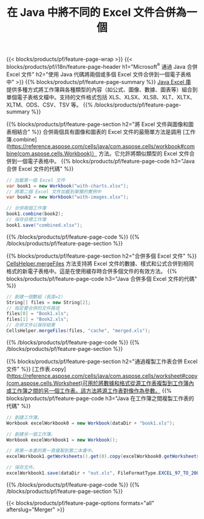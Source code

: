 ﻿---
title: 在 Java 中將不同的 Excel 文件合併為一個
url: /zh-hant/java/merger/
description: 使用 Java 將 Excel 文件合併到多個工作表或單個工作表中。也可以將 Excel 文檔合併、合併或連接為 PDF、圖像和 HTML。
---
{{< blocks/products/pf/feature-page-wrap >}}
{{< blocks/products/pf/i18n/feature-page-header h1="Microsoft<sup>&reg;</sup> 通過 Java 合併 Excel 文件" h2="使用 Java 代碼將兩個或多個 Excel 文件合併到一個電子表格中" >}}
{{% blocks/products/pf/feature-page-summary %}}
[Java Excel 庫](/cells/java/) 提供多種方式將工作簿與各種類型的內容（如公式、圖像、數據、圖表等）組合到單個電子表格文檔中。支持的文件格式包括 XLS、XLSX、XLSB、XLT、XLTX、XLTM、ODS、CSV、TSV 等。
{{% /blocks/products/pf/feature-page-summary %}}

{{% blocks/products/pf/feature-page-section h2="將 Excel 文件與圖像和圖表相結合" %}}
合併兩個具有圖像和圖表的 Excel 文件的最簡單方法是調用 [工作簿.combine](https://reference.aspose.com/cells/java/com.aspose.cells/workbook#combine(com.aspose.cells.Workbook)） 方法。它允許將類似類型的 Excel 文件合併到一個電子表格中。
{{% blocks/products/pf/feature-page-code h3="Java 合併 Excel 文件的代碼" %}}

```cs
// 加載第一個 Excel 文件
var book1 = new Workbook("with-charts.xlsx");
// 將第二個 Excel 文件加載到單獨的實例中
var book2 = new Workbook("with-images.xlsx");

// 合併兩個工作簿
book1.combine(book2);
// 保存目標工作簿 
book1.save("combined.xlsx");

```
{{% /blocks/products/pf/feature-page-code %}}
{{% /blocks/products/pf/feature-page-section %}}

{{% blocks/products/pf/feature-page-section h2="合併多個 Excel 文件" %}}
[CellsHelper.mergeFiles](https://reference.aspose.com/cells/java/com.aspose.cells/cellshelper#mergeFiles) 方法支持將 Excel 文件的數據、樣式和公式合併到相同格式的新電子表格中。這是在使用緩存時合併多個文件的有效方法。 
{{% blocks/products/pf/feature-page-code h3="Java 合併多個 Excel 文件的代碼" %}}

```cs
// 創建一個數組（長度=2）
String[] files = new String[2];
// 指定要合併的文件路徑
files[0] = "Book1.xls";
files[1] = "Book2.xls";
// 合併文件以保存結果
CellsHelper.mergeFiles(files, "cache", "merged.xls");


```
{{% /blocks/products/pf/feature-page-code %}}
{{% /blocks/products/pf/feature-page-section %}}

{{% blocks/products/pf/feature-page-section h2="通過複製工作表合併 Excel 文件" %}}
[工作表.copy](https://reference.aspose.com/cells/java/com.aspose.cells/worksheet#copy(com.aspose.cells.Worksheet)可用於將數據和格式從源工作表複製到工作簿內或工作簿之間的另一個工作表。該方法將源工作表對像作為參數。
{{% blocks/products/pf/feature-page-code h3="Java 在工作簿之間複製工作表的代碼" %}}

```cs
// 創建工作簿。
Workbook excelWorkbook0 = new Workbook(dataDir + "book1.xls");

// 創建另一個工作簿。
Workbook excelWorkbook1 = new Workbook();

// 將第一本書的第一頁複製到第二本書中。
excelWorkbook1.getWorksheets().get(0).copy(excelWorkbook0.getWorksheets().get(0));

// 保存文件。
excelWorkbook1.save(dataDir + "out.xls", FileFormatType.EXCEL_97_TO_2003);

```
{{% /blocks/products/pf/feature-page-code %}}
{{% /blocks/products/pf/feature-page-section %}}

{{< blocks/products/pf/feature-page-options formats="all" afterslug="Merger" >}}